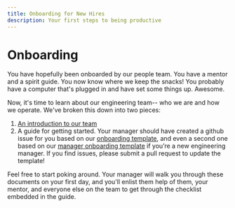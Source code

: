 ```yaml
---
title: Onboarding for New Hires
description: Your first steps to being productive
---
```


# Onboarding

You have hopefully been onboarded by our people team. You have a mentor and a spirit guide. You now know where we keep the snacks! You probably have a computer that's plugged in and have set some things up.
Awesome.

Now, it's time to learn about our engineering team-- who we are and how we operate. We've broken this down into two pieces:
1. [An introduction to our team](/onboarding/engineering-introduction.md)
2. A guide for getting started. Your manager should have created a github issue for you based on our [onboarding template](/.github/ISSUE_TEMPLATE/engineering-onboarding.md), and even a second one based on our [manager onboarding template](/.github/ISSUE_TEMPLATE/engineering-manager-onboarding.md) if you’re a new engineering manager. If you find issues, please submit a pull request to update the template!

Feel free to start poking around. Your manager will walk you through these documents on your first day, and you'll enlist them help of them, your mentor, and everyone else on the team to get through the checklist embedded in the guide.
